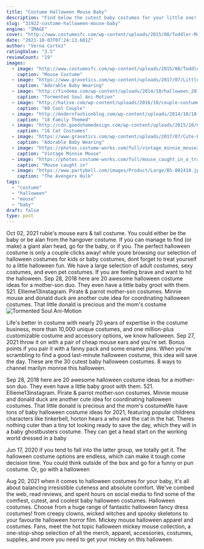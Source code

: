 ```yaml
---
title: "Costume Halloween Mouse Baby"
description: "Find below the cutest baby costumes for your little one! we have sizes of newborn costumes for infants up to an 18-month halloween costume for your growing child. Grab classic baby girl costumes like an alice in wonderland or little red riding hood costume. Or check out our tough baby boy costumes like greaser or batman costumes for your baby"
slug: "31922-costume-halloween-mouse-baby"
engine: "IMAGE"
cover: "http://www.costumesfc.com/wp-content/uploads/2015/08/Toddler-Mouse-Costume.jpg"
date: "2021-10-03T07:24:13.601Z"
author: "Verna Cortez"
ratingValue: "3.5"
reviewCount: "19"
images:
  - image: "http://www.costumesfc.com/wp-content/uploads/2015/08/Toddler-Mouse-Costume.jpg"
    caption: "Mouse Costume"
  - image: "https://www.gravetics.com/wp-content/uploads/2017/07/Little-girls-Halloween-costumes-Lucy-Ethel.jpg"
    caption: "Adorable Baby Wearing"
  - image: "http://findema.com/wp-content/uploads/2014/10/halloween_20145604.jpg"
    caption: "Tormented Soul Ani-Motion"
  - image: "http://hative.com/wp-content/uploads/2016/10/couple-costumes/38-couple-costume-ideas.jpg"
    caption: "60 Cool Couple"
  - image: "http://modernfashionblog.com/wp-content/uploads/2014/10/18-Family-Themed-Halloween-Outfits-Costume-Ideas-2014-5.jpg"
    caption: "18 Family Themed"
  - image: "http://cdn.goodshomedesign.com/wp-content/uploads/2015/10/Cat-Costumes-for-Halloween-3.jpg"
    caption: "16 Cat Costumes"
  - image: "https://www.gravetics.com/wp-content/uploads/2017/07/Cute-Babies-Halloween-Costumes.jpg"
    caption: "Adorable Baby Wearing"
  - image: "https://photos.costume-works.com/full/vintage_minnie_mouse2.jpg"
    caption: "Vintage Minnie Mouse"
  - image: "https://photos.costume-works.com/full/mouse_caught_in_a_trap.jpg"
    caption: "Mouse caught in"
  - image: "https://www.partybell.com/images/Product/Large/BS-802410.jpg"
    caption: "The Avengers Hulk"
tags:
  - "costume"
  - "halloween"
  - "mouse"
  - "baby"
draft: false
type: post
---
```


Oct 02, 2021 rubie's mouse ears & tail costume.  You could either be the baby or be alan from the hangover costume. If you can manage to find (or make) a giant alan head, go for the baby, or if you. The perfect halloween costume is only a couple clicks away! while youre browsing our selection of halloween costumes for kids or baby costumes, dont forget to treat yourself to a little halloween fun. We have a large selection of adult costumes, sexy costumes, and even pet costumes. If you are feeling brave and want to hit the halloween. Sep 28, 2018 here are 20 awesome halloween costume ideas for a mother-son duo.  They even have a little baby groot with them. 521. Ellieme13instagram. Pirate & parrot mother-son costumes. Minnie mouse and donald duck are another cute idea for coordinating halloween costumes. That little donald is precious and the mom's costume
![Tormented Soul Ani-Motion](http://findema.com/wp-content/uploads/2014/10/halloween_20145604.jpg "Tormented Soul Ani-Motion")

Life&#39;s better in costume  with nearly 20 years of expertise in the costume business, more than 10,000 unique costumes, and one million-plus customizable costume and accessory options, we know halloween. Sep 27, 2021 throw it on with a pair of cheap mouse ears and you&#39;re set. Bonus points if you pair it with a fanny pack and some enamel pins.  When you&#39;re scrambling to find a good last-minute halloween costume, this idea will save the day. These are the 30 cutest baby halloween costumes. 8 ways to channel marilyn monroe this halloween.
<!--inArticleAds-->

<!--galleryOne-->

Sep 28, 2018 here are 20 awesome halloween costume ideas for a mother-son duo.  They even have a little baby groot with them. 521. Ellieme13instagram. Pirate & parrot mother-son costumes. Minnie mouse and donald duck are another cute idea for coordinating halloween costumes. That little donald is precious and the mom's costumeWe have tons of baby halloween costume ideas for 2021, featuring popular childrens characters like tinkerbell, horton hears a who and the cat in the hat. Theres nothing cuter than a tiny tot looking ready to save the day, which they will in a baby ghostbusters costume. They can get a head start on the working world dressed in a baby
<!--inArticleAds-->

<!--galleryTwo-->

Jun 17, 2020 if you tend to fall into the latter group, we totally get it. The halloween costume options are endless, which can make it tough come decision time. You could think outside of the box and go for a funny or pun costume. Or, go with a halloween
<!--galleryThree-->

Aug 20, 2021 when it comes to halloween costumes for your baby, it's all about balancing irresistible cuteness and absolute comfort. We've combed the web, read reviews, and spent hours on social media to find some of the comfiest, cutest, and coolest baby halloween costumes. Halloween costumes. Choose from a huge range of fantastic halloween fancy dress costumes! from creepy clowns, wicked witches and spooky skeletons to your favourite halloween horror film. Mickey mouse halloween apparel and costumes. Fans, meet the hot topic halloween mickey mouse collection, a one-stop-shop selection of all the merch, apparel, accessories, costumes, supplies, and more you need to get your mickey on this halloween.